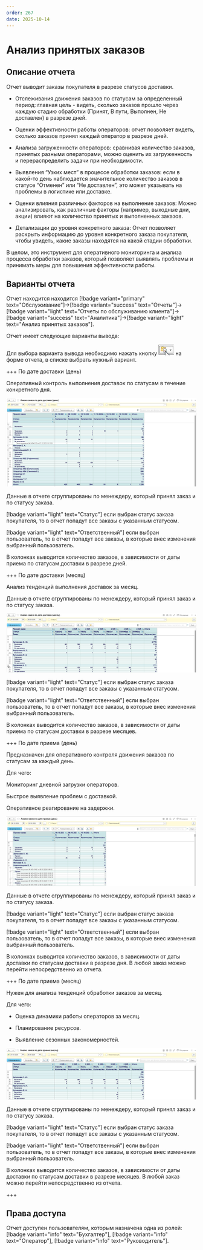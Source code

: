 ```yaml
---
order: 267
date: 2025-10-14
---
```

# Анализ принятых заказов

## Описание отчета

Отчет выводит заказы покупателя в разрезе статусов доставки.

- Отслеживания движения заказов по статусам за определенный период: главная цель - видеть, сколько заказов прошло через каждую стадию обработки (Принят, В пути, Выполнен, Не доставлен) в разрезе дней.

- Оценки эффективности работы операторов: отчет позволяет видеть, сколько заказов принял каждый оператор в разрезе дней.

- Анализа загруженности операторов: сравнивая количество заказов, принятых разными операторами, можно оценить их загруженность и перераспределить задачи при необходимости.

- Выявления “Узких мест” в процессе обработки заказов: если в какой-то день наблюдается значительное количество заказов в статусе “Отменен” или “Не доставлен”, это может указывать на проблемы в логистике или доставке.

- Оценки влияния различных факторов на выполнение заказов: Можно анализировать, как различные факторы (например, выходные дни, акции) влияют на количество принятых и выполненных заказов.

- Детализации до уровня конкретного заказа: Отчет позволяет раскрыть информацию до уровня конкретного заказа покупателя, чтобы увидеть, какие заказы находятся на какой стадии обработки.

В целом, это инструмент для оперативного мониторинга и анализа процесса обработки заказов, который позволяет выявлять проблемы и принимать меры для повышения эффективности работы.

## Варианты отчета

Отчет находится находится [!badge variant="primary" text="Обслуживание"]->[!badge variant="success" text="Отчеты"]->[!badge variant="light" text="Отчеты по обслуживанию клиента"]->[!badge variant="success" text="Аналитика"]->[!badge variant="light" text="Анализ принятых заказов"].

Отчет имеет следующие варианты вывода:

Для выбора варианта вывода необходимо нажать кнопку ![](\images\изменения\долги.jpg) на форме отчета, в списке выбрать нужный вариант.

+++ По дате доставки (день)

Оперативный контроль выполнения доставок по статусам в течение конкретного дня.

![](\images\изменения\анализ2.jpg)

Данные в отчете сгруппированы по менеждеру, который принял заказ и по статусу заказа.

[!badge variant="light" text="Статус"] если выбран статус заказа покупателя, то в отчет попадут все заказы с указанным статусом. 

[!badge variant="light" text="Ответственный"] если выбран пользователь, то в отчет попадут все заказы, в которые внес изменения выбранный пользователь. 

В колонках выводится количество заказов, в зависимости от даты приема по статусам доставки в разрезе дней.

+++ По дате доставки (месяц)

Анализ тенденций выполнения доставок за месяц.

Данные в отчете сгруппированы по менеждеру, который принял заказ и по статусу заказа.

![](\images\изменения\анализ3.jpg)

[!badge variant="light" text="Статус"] если выбран статус заказа покупателя, то в отчет попадут все заказы с указанным статусом. 

[!badge variant="light" text="Ответственный"] если выбран пользователь, то в отчет попадут все заказы, в которые внес изменения выбранный пользователь. 

В колонках выводится количество заказов, в зависимости от даты приема по статусам доставки в разрезе месяцев.

+++ По дате приема (день)

Предназначен для оперативного контроля движения заказов по статусам за каждый день.

Для чего:

Мониторинг дневной загрузки операторов.

Быстрое выявление проблем с доставкой.

Оперативное реагирование на задержки.

![](\images\изменения\анализ.jpg)

Данные в отчете сгруппированы по менеждеру, который принял заказ и по статусу заказа.

[!badge variant="light" text="Статус"] если выбран статус заказа покупателя, то в отчет попадут все заказы с указанным статусом. 

[!badge variant="light" text="Ответственный"] если выбран пользователь, то в отчет попадут все заказы, в которые внес изменения выбранный пользователь. 

В колонках выводится количество заказов, в зависимости от даты доставки по статусам доставки в разрезе дня. В любой заказ можно перейти непосредственно из отчета.

+++ По дате приема (месяц)

Нужен для анализа тенденций обработки заказов за месяц.

Для чего:

- Оценка динамики работы операторов за месяц.

- Планирование ресурсов.

- Выявление сезонных закономерностей.

![](\images\изменения\анализ1.jpg)

Данные в отчете сгруппированы по менеждеру, который принял заказ и по статусу заказа.

[!badge variant="light" text="Статус"] если выбран статус заказа покупателя, то в отчет попадут все заказы с указанным статусом. 

[!badge variant="light" text="Ответственный"] если выбран пользователь, то в отчет попадут все заказы, в которые внес изменения выбранный пользователь. 

В колонках выводится количество заказов, в зависимости от даты доставки по статусам доставки в разрезе месяцев. В любой заказ можно перейти непосредственно из отчета.

+++

## Права доступа

Отчет доступен пользователям, которым назначена одна из ролей: [!badge variant="info" text="Бухгалтер"], [!badge variant="info" text="Оператор"], [!badge variant="info" text="Руководитель"].


